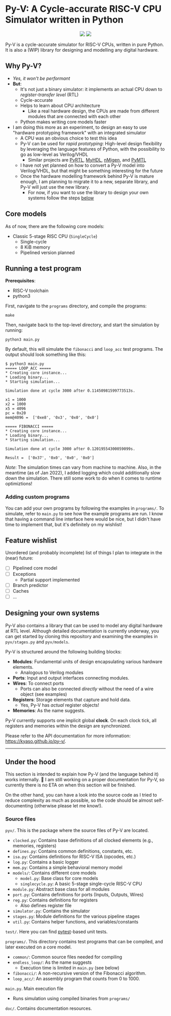 # Py-V: A Cycle-accurate RISC-V CPU Simulator written in Python

<p align="center">
    <img src="https://img.shields.io/github/v/tag/kyaso/py-v">
    <img src="https://img.shields.io/github/license/kyaso/py-v">
</p>

Py-V is a cycle-accurate simulator for RISC-V CPUs, written in pure Python. It is also a (WIP) library for designing and modelling any digital hardware.

## Why Py-V?

- _Yes, it won't be performant_
- **But**:
  - It's not just a binary simulator: it implements an actual CPU down to _register-transfer level_ (RTL)
  - Cycle-accurate
  - Helps to learn about CPU architecture
    - Like a real hardware design, the CPUs are made from different modules that are connected with each other
  - Python makes writing core models faster
- I am doing this more as an experiment, to design an easy to use "hardware prototyping framework" with an integrated simulator
  - A CPU was an obvious choice to test this idea
  - Py-V can be used for _rapid prototyping_: High-level design flexibility by leveraging the language features of Python, with the possibility to go as low-level as Verilog/VHDL
    - Similar projects are [PyRTL](https://ucsbarchlab.github.io/PyRTL/), [MyHDL](https://www.myhdl.org/), [nMigen](https://github.com/m-labs/nmigen), and [PyMTL](https://github.com/pymtl/pymtl3)
  - I have not yet planned on how to convert a Py-V model into Verilog/VHDL, but that might be something interesting for the future
  - Once the hardware modelling framework behind Py-V is mature enough, I am planning to migrate it to a new, separate library, and Py-V will just use the new library.
    - For now, if you want to use the library to design your own systems follow the steps [below](#designing-your-own-systems)

## Core models

As of now, there are the following core models:

- Classic 5-stage RISC CPU (`SingleCycle`)
  - Single-cycle
  - 8 KiB memory
  - Pipelined version planned

## Running a test program

**Prerequisites**:

- RISC-V toolchain
- python3

First, navigate to the `programs` directory, and compile the programs:

```
make
```

Then, navigate back to the top-level directory, and start the simulation by running:

```
python3 main.py
```

By default, this will simulate the `fibonacci` and `loop_acc` test programs. The output should look something like this:

```
$ python3 main.py
===== LOOP_ACC =====
* Creating core instance...
* Loading binary...
* Starting simulation...

Simulation done at cycle 3000 after 0.11450981599773513s.

x1 = 1000
x2 = 1000
x5 = 4096
pc = 0x20
mem@4096 =  ['0xe8', '0x3', '0x0', '0x0']

===== FIBONACCI =====
* Creating core instance...
* Loading binary...
* Starting simulation...

Simulation done at cycle 3000 after 0.12019554300059099s.

Result =  ['0x37', '0x0', '0x0', '0x0']
```

_Note_: The simulation times can vary from machine to machine. Also, in the meantime (as of Jan 2022), I added logging which could additionally slow down the simulation. There still some work to do when it comes to runtime optimiztions!

### Adding custom programs

You can add your own programs by following the examples in `programs/`. To simulate, refer to `main.py` to see how the example programs are run. I know that having a command line interface here would be nice, but I didn't have time to implement that, but it's definitely on my wishlist!

## Feature wishlist

Unordered (and probably incomplete) list of things I plan to integrate in the (near) future:

- [ ] Pipelined core model
- [ ] Exceptions
  - Partial support implemented
- [ ] Branch predictor
- [ ] Caches
- [ ] ...

## Designing your own systems

Py-V also contains a library that can be used to model any digital hardware at RTL level. Although detailed documentation is currently underway, you can get started by cloning this repository and examining the examples in `pyv/stages.py` and `pyv/models`.

Py-V is structured around the following building blocks:

- **Modules**: Fundamental units of design encapsulating various hardware elements.
  - Analogous to Verilog modules
- **Ports**: Input and output interfaces connecting modules.
- **Wires**: To connect ports
  - Ports can also be connected *directly* without the need of a wire object (see examples)
- **Registers**: Storage elements that capture and hold data.
  - Yes, Py-V has *actual* register objects!
- **Memories**: As the name suggests.

Py-V currently supports one implicit global **clock**. On each clock tick, all registers and memories within the design are synchronized.

Please refer to the API documentation for more information: https://kyaso.github.io/py-v/.

---

## Under the hood

This section is intended to explain how Py-V (and the language behind it) works internally. 🚧 I am still working on a proper documentation for Py-V, so currently there is no ETA on when this section will be finished.

On the other hand, you can have a look into the source code as I tried to reduce complexity as much as possible, so the code should be almost self-documenting (otherwise please let me know!).

### Source files

`pyv/`. This is the package where the source files of Py-V are located.

- `clocked.py`: Contains base definitions of all clocked elements (e.g., memories, registers)
- `defines.py`: Contains common definitions, constants, etc.
- `isa.py`: Contains definitions for RISC-V ISA (opcodes, etc.)
- `log.py`: Contains a basic logger
- `mem.py`: Contains a simple behavioral memory model
- `models/`: Contains different core models
  - `model.py`: Base class for core models
  - `singlecycle.py`: A basic 5-stage single-cycle RISC-V CPU
- `module.py`: Abstract base class for all modules
- `port.py`: Contains definitions for ports (Inputs, Outputs, Wires)
- `reg.py`: Contains definitions for registers
  - Also defines register file
- `simulator.py`: Contains the simulator
- `stages.py`: Module definitions for the various pipeline stages
- `util.py`: Contains helper functions, and variables/constants

`test/`. Here you can find [pytest](pytest.org)-based unit tests.

`programs/`. This directory contains test programs that can be compiled, and later executed on a core model.

- `common/`: Common source files needed for compiling
- `endless_loop/`: As the name suggests
  - Execution time is limited in `main.py` (see below)
- `fibonacci/`: A non-recursive version of the Fibonacci algorithm.
- `loop_acc/`: An assembly program that counts from 0 to 1000.

`main.py`. Main execution file

- Runs simulation using compiled binaries from `programs/`

`doc/`. Contains documentation resources.
